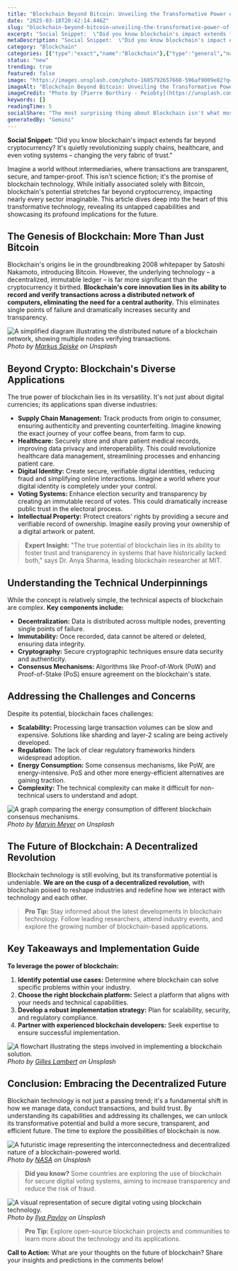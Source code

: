 ```yaml
---
title: "Blockchain Beyond Bitcoin: Unveiling the Transformative Power of Decentralized Ledger Technology"
date: "2025-03-18T20:42:14.446Z"
slug: "blockchain-beyond-bitcoin-unveiling-the-transformative-power-of-decentralized-ledger-technology"
excerpt: "Social Snippet:  \"Did you know blockchain's impact extends far beyond cryptocurrency? It's quietly revolutionizing supply chains, healthcare, and even voting systems – changing the very fabric of trust.\""
metaDescription: "Social Snippet:  \"Did you know blockchain's impact extends far beyond cryptocurrency? It's quietly revolutionizing supply chains, healthcare, and even voti..."
category: "Blockchain"
categories: [{"type":"exact","name":"Blockchain"},{"type":"general","name":"Finance"},{"type":"medium","name":"Digital Currency"},{"type":"specific","name":"Cryptocurrency Exchanges"},{"type":"niche","name":"Decentralized Finance"}]
status: "new"
trending: true
featured: false
image: "https://images.unsplash.com/photo-1605792657660-596af9009e82?q=85&w=1200&fit=max&fm=webp&auto=compress"
imageAlt: "Blockchain Beyond Bitcoin: Unveiling the Transformative Power of Decentralized Ledger Technology"
imageCredit: "Photo by [Pierre Borthiry - Peiobty](https://unsplash.com/@peiobty) on Unsplash"
keywords: []
readingTime: 5
socialShare: "The most surprising thing about Blockchain isn't what most people think. Find out what experts really say about this game-changing topic."
generatedBy: "Gemini"
---
```




**Social Snippet:**  "Did you know blockchain's impact extends far beyond cryptocurrency? It's quietly revolutionizing supply chains, healthcare, and even voting systems – changing the very fabric of trust."

Imagine a world without intermediaries, where transactions are transparent, secure, and tamper-proof.  This isn't science fiction; it's the promise of blockchain technology. While initially associated solely with Bitcoin, blockchain's potential stretches far beyond cryptocurrency, impacting nearly every sector imaginable. This article dives deep into the heart of this transformative technology, revealing its untapped capabilities and showcasing its profound implications for the future.

## The Genesis of Blockchain: More Than Just Bitcoin

Blockchain's origins lie in the groundbreaking 2008 whitepaper by Satoshi Nakamoto, introducing Bitcoin.  However, the underlying technology – a decentralized, immutable ledger – is far more significant than the cryptocurrency it birthed.  **Blockchain's core innovation lies in its ability to record and verify transactions across a distributed network of computers, eliminating the need for a central authority.**  This eliminates single points of failure and dramatically increases security and transparency.

![A simplified diagram illustrating the distributed nature of a blockchain network, showing multiple nodes verifying transactions.](https://images.unsplash.com/photo-1526374965328-7f61d4dc18c5?q=85&w=1200&fit=max&fm=webp&auto=compress)
*Photo by [Markus Spiske](https://unsplash.com/@markusspiske) on Unsplash*

## Beyond Crypto: Blockchain's Diverse Applications

The true power of blockchain lies in its versatility.  It's not just about digital currencies; its applications span diverse industries:

*   **Supply Chain Management:** Track products from origin to consumer, ensuring authenticity and preventing counterfeiting.  Imagine knowing the exact journey of your coffee beans, from farm to cup.
*   **Healthcare:** Securely store and share patient medical records, improving data privacy and interoperability.  This could revolutionize healthcare data management, streamlining processes and enhancing patient care.
*   **Digital Identity:** Create secure, verifiable digital identities, reducing fraud and simplifying online interactions. Imagine a world where your digital identity is completely under your control.
*   **Voting Systems:** Enhance election security and transparency by creating an immutable record of votes. This could dramatically increase public trust in the electoral process.
*   **Intellectual Property:** Protect creators' rights by providing a secure and verifiable record of ownership.  Imagine easily proving your ownership of a digital artwork or patent.

> **Expert Insight:**  "The true potential of blockchain lies in its ability to foster trust and transparency in systems that have historically lacked both," says Dr. Anya Sharma, leading blockchain researcher at MIT.

## Understanding the Technical Underpinnings

While the concept is relatively simple, the technical aspects of blockchain are complex.  **Key components include:**

*   **Decentralization:** Data is distributed across multiple nodes, preventing single points of failure.
*   **Immutability:** Once recorded, data cannot be altered or deleted, ensuring data integrity.
*   **Cryptography:** Secure cryptographic techniques ensure data security and authenticity.
*   **Consensus Mechanisms:** Algorithms like Proof-of-Work (PoW) and Proof-of-Stake (PoS) ensure agreement on the blockchain's state.

## Addressing the Challenges and Concerns

Despite its potential, blockchain faces challenges:

*   **Scalability:**  Processing large transaction volumes can be slow and expensive.  Solutions like sharding and layer-2 scaling are being actively developed.
*   **Regulation:**  The lack of clear regulatory frameworks hinders widespread adoption.
*   **Energy Consumption:**  Some consensus mechanisms, like PoW, are energy-intensive.  PoS and other more energy-efficient alternatives are gaining traction.
*   **Complexity:**  The technical complexity can make it difficult for non-technical users to understand and adopt.

![A graph comparing the energy consumption of different blockchain consensus mechanisms.](https://images.unsplash.com/photo-1519389950473-47ba0277781c?q=85&w=1200&fit=max&fm=webp&auto=compress)
*Photo by [Marvin Meyer](https://unsplash.com/@marvelous) on Unsplash*

## The Future of Blockchain: A Decentralized Revolution

Blockchain technology is still evolving, but its transformative potential is undeniable.  **We are on the cusp of a decentralized revolution**, with blockchain poised to reshape industries and redefine how we interact with technology and each other.

> **Pro Tip:** Stay informed about the latest developments in blockchain technology. Follow leading researchers, attend industry events, and explore the growing number of blockchain-based applications.

## Key Takeaways and Implementation Guide

**To leverage the power of blockchain:**

1.  **Identify potential use cases:** Determine where blockchain can solve specific problems within your industry.
2.  **Choose the right blockchain platform:**  Select a platform that aligns with your needs and technical capabilities.
3.  **Develop a robust implementation strategy:**  Plan for scalability, security, and regulatory compliance.
4.  **Partner with experienced blockchain developers:**  Seek expertise to ensure successful implementation.

![A flowchart illustrating the steps involved in implementing a blockchain solution.](https://images.unsplash.com/photo-1423784346385-c1d4dac9893a?q=85&w=1200&fit=max&fm=webp&auto=compress)
*Photo by [Gilles Lambert](https://unsplash.com/@gilleslambert) on Unsplash*

## Conclusion: Embracing the Decentralized Future

Blockchain technology is not just a passing trend; it's a fundamental shift in how we manage data, conduct transactions, and build trust.  By understanding its capabilities and addressing its challenges, we can unlock its transformative potential and build a more secure, transparent, and efficient future.  The time to explore the possibilities of blockchain is now.

![A futuristic image representing the interconnectedness and decentralized nature of a blockchain-powered world.](https://images.unsplash.com/photo-1451187580459-43490279c0fa?q=85&w=1200&fit=max&fm=webp&auto=compress)
*Photo by [NASA](https://unsplash.com/@nasa) on Unsplash*

> **Did you know?**  Some countries are exploring the use of blockchain for secure digital voting systems, aiming to increase transparency and reduce the risk of fraud.

![A visual representation of secure digital voting using blockchain technology.](https://images.unsplash.com/photo-1461749280684-dccba630e2f6?q=85&w=1200&fit=max&fm=webp&auto=compress)
*Photo by [Ilya Pavlov](https://unsplash.com/@ilyapavlov) on Unsplash*

> **Pro Tip:**  Explore open-source blockchain projects and communities to learn more about the technology and its applications.

**Call to Action:**  What are your thoughts on the future of blockchain? Share your insights and predictions in the comments below!


<div class="reading-progress-container">
  <div id="reading-progress" class="reading-progress"></div>
</div>
